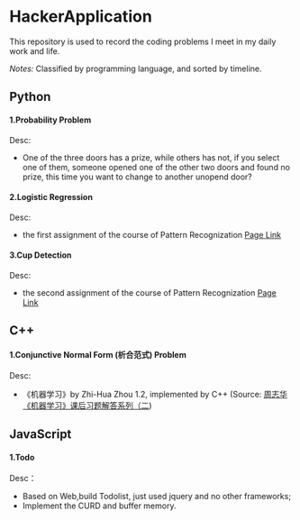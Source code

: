 # HackerApplication

This repository is used to record the coding problems I meet in my daily work and life. 

*Notes:* Classified by programming language, and sorted by timeline.

## Python

#### 1.Probability Problem

Desc:

* One of the three doors has a prize, while others has not, if you select one of them, someone opened one of the other two doors and found no prize, this time you want to change to another unopend door?

#### 2.Logistic Regression

Desc:

* the first assignment of the course of Pattern Recognization [Page Link](http://sse.tongji.edu.cn/yingshen/course/PR2017Fall/assignments/assignment1.pdf)

#### 3.Cup Detection

Desc:

* the second assignment of the course of Pattern Recognization [Page Link](http://sse.tongji.edu.cn/yingshen/course/PR2017Fall/assignments/assignment2.pdf)

## C++

#### 1.Conjunctive Normal Form (析合范式) Problem

Desc:

* 《机器学习》by Zhi-Hua Zhou 1.2, implemented by C++ (Source: [周志华《机器学习》课后习题解答系列（二](http://blog.csdn.net/snoopy_yuan/article/details/62054718))


## JavaScript

#### 1.Todo

Desc：

* Based on Web,build Todolist, just used jquery and no other frameworks;
* Implement the CURD and buffer memory.

